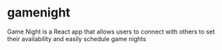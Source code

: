 # gamenight

Game Night is a React app that allows users to connect with others to set their availability and easily schedule game nights
